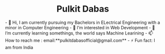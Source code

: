 <h1 align = "center">Pulkit Dabas</h1>
- 👋 Hi, I am currently pursuing my Bachelors in ELectrical Engineering with a minor in Computer Engineering
- 👀 I’m interested in Web Development
- 🌱 I’m currently learning somethings, the world says Machine Learining
- 📫 How to reach me : email:**pulkitdabasofficial@gmail.com**
- ⚡ Fun fact: I am from India

<!---
PulkitDabasOfficial/PulkitDabasOfficial is a ✨ special ✨ repository because its `README.md` (this file) appears on your GitHub profile.
You can click the Preview link to take a look at your changes.
--->
